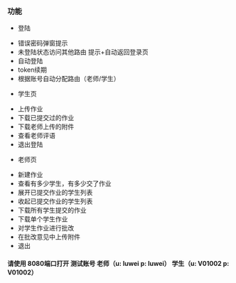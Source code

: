 ### 功能
+ 登陆
- 错误密码弹窗提示
- 未登陆状态访问其他路由 提示+自动返回登录页
- 自动登陆
- token续期
- 根据账号自动分配路由（老师/学生）
+ 学生页
- 上传作业
- 下载已提交过的作业
- 下载老师上传的附件
- 查看老师评语
- 退出登陆
+ 老师页
- 新建作业
- 查看有多少学生，有多少交了作业
- 展开已提交作业的学生列表
- 收起已提交作业的学生列表
- 下载所有学生提交的作业
- 下载单个学生作业
- 对学生作业进行批改
- 在批改意见中上传附件
- 退出

#### 请使用 8080端口打开 测试账号 老师（u: luwei p: luwei） 学生（u: V01002 p: V01002）
